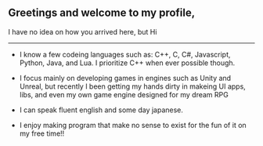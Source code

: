 ## Greetings and welcome to my profile,
 
I have no idea on how you arrived here, but Hi

------

- I know a few codeing languages such as: C++, C, C#, Javascript, Python, Java, and Lua. I prioritize C++ when ever possible though.

- I focus mainly on developing games in engines such as Unity and Unreal, but recently I been getting my hands dirty in makeing UI apps, libs, and even my own game engine designed for my dream RPG

- I can speak fluent english and some day japanese.

- I enjoy making program that make no sense to exist for the fun of it on my free time!!
